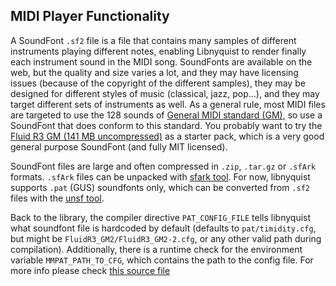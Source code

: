 
## MIDI Player Functionality

A SoundFont `.sf2` file is a file that contains many samples of different instruments playing different notes, enabling Libnyquist to render finally each instrument sound in the MIDI song. SoundFonts are available on the web, but the quality and size varies a lot, and they may have licensing issues (because of the copyright of the different samples), they may be designed for different styles of music (classical, jazz, pop...), and they may target different sets of instruments as well. As a general rule, most MIDI files are targeted to use the 128 sounds of [General MIDI standard (GM)](http://en.wikipedia.org/wiki/General_MIDI), so use a SoundFont that does conform to this standard. You probably want to try the [Fluid R3 GM (141 MB uncompressed)](http://google.com/search?q=Fluid+R3+GM+soundfont) as a starter pack, which is a very good general purpose SoundFont (and fully MIT licensed).

SoundFont files are large and often compressed in `.zip`, `.tar.gz` or `.sfArk` formats. `.sfArk` files can be unpacked with [sfark tool](http://www.melodymachine.com/sfark.htm). For now, libnyquist supports `.pat` (GUS) soundfonts only, which can be converted from `.sf2` files with the [unsf tool](http://alsa.opensrc.org/Unsf).

Back to the library, the compiler directive `PAT_CONFIG_FILE` tells libnyquist what soundfont file is hardcoded by default (defaults to `pat/timidity.cfg`, but might be `FluidR3_GM2/FluidR3_GM2-2.cfg`, or any other valid path during compilation). Additionally, there is a runtime check for the environment variable `MMPAT_PATH_TO_CFG`, which contains the path to the config file. For more info please check [this source file](third_party/libmodplug/src/load_pat.cpp)
